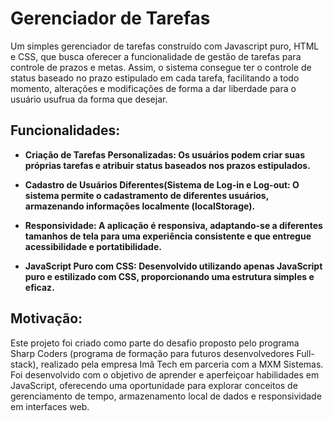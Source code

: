 # Gerenciador de Tarefas
Um simples gerenciador de tarefas construído com Javascript puro, HTML e CSS, que busca oferecer a funcionalidade de gestão de tarefas para controle de prazos e metas. Assim, o sistema consegue ter o controle de status baseado no prazo estipulado em cada tarefa, facilitando a todo momento, alterações e modificações de forma a dar liberdade para o usuário usufrua da forma que desejar.

## Funcionalidades:

- **Criação de Tarefas Personalizadas: Os usuários podem criar suas próprias tarefas e atribuir status baseados nos prazos estipulados.**

- **Cadastro de Usuários Diferentes(Sistema de Log-in e Log-out: O sistema permite o cadastramento de diferentes usuários, armazenando informações localmente (localStorage).**

- **Responsividade: A aplicação é responsiva, adaptando-se a diferentes tamanhos de tela para uma experiência consistente e que entregue acessibilidade e portatibilidade.**

- **JavaScript Puro com CSS: Desenvolvido utilizando apenas JavaScript puro e estilizado com CSS, proporcionando uma estrutura simples e eficaz.**

## Motivação:

Este projeto foi criado como parte do desafio proposto pelo programa Sharp Coders (programa de formação para futuros desenvolvedores Full-stack), realizado pela empresa Imã Tech em parceria com a MXM Sistemas. Foi desenvolvido com o objetivo de aprender e aperfeiçoar habilidades em JavaScript, oferecendo uma oportunidade para explorar conceitos de gerenciamento de tempo, armazenamento local de dados e responsividade em interfaces web.

